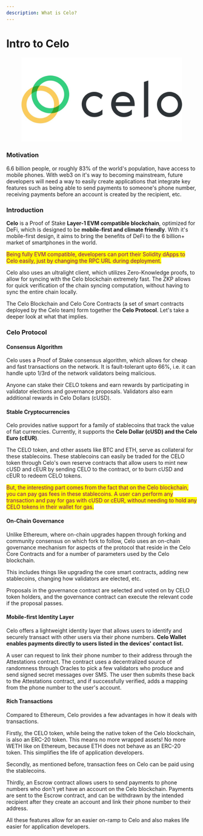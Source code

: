 ```yaml
---
description: What is Celo?
---
```


# Intro to Celo

<figure><img src=".gitbook/assets/image (5).png" alt=""><figcaption></figcaption></figure>

### Motivation

6.6 billion people, or roughly 83% of the world's population, have access to mobile phones. With web3 on it's way to becoming mainstream, future developers will need a way to easily create applications that integrate key features such as being able to send payments to someone's phone number, receiving payments before an account is created by the recipient, etc.

### Introduction

**Celo** is a Proof of Stake **Layer-1 EVM compatible blockchain**, optimized for DeFi, which is designed to be **mobile-first and climate friendly**. With it's mobile-first design, it aims to bring the benefits of DeFi to the 6 billion+ market of smartphones in the world.

<mark style="color:purple;">Being fully EVM compatible, developers can port their Solidity dApps to Celo easily, just by changing the RPC URL during deployment.</mark>

Celo also uses an ultralight client, which utilizes Zero-Knowledge proofs, to allow for syncing with the Celo blockchain extremely fast. The ZKP allows for quick verification of the chain syncing computation, without having to sync the entire chain locally.

The Celo Blockchain and Celo Core Contracts (a set of smart contracts deployed by the Celo team) form together the **Celo Protocol**. Let's take a deeper look at what that implies.

### Celo Protocol

#### Consensus Algorithm

Celo uses a Proof of Stake consensus algorithm, which allows for cheap and fast transactions on the network. It is fault-tolerant upto 66%, i.e. it can handle upto 1/3rd of the network validators being malicious.

Anyone can stake their CELO tokens and earn rewards by participating in validator elections and governance proposals. Validators also earn additional rewards in Celo Dollars (cUSD).

#### Stable Cryptocurrencies

Celo provides native support for a family of stablecoins that track the value of fiat currencies. Currently, it supports the **Celo Dollar (cUSD) and the Celo Euro (cEUR)**.

The CELO token, and other assets like BTC and ETH, serve as collateral for these stablecoins. These stablecoins can easily be traded for the CELO token through Celo's own reserve contracts that allow users to mint new cUSD and cEUR by sending CELO to the contract, or to burn cUSD and cEUR to redeem CELO tokens.

<mark style="color:purple;">But, the interesting part comes from the fact that on the Celo blockchain, you can pay gas fees in these stablecoins. A user can perform any transaction and pay for gas with cUSD or cEUR, without needing to hold any CELO tokens in their wallet for gas.</mark>

#### On-Chain Governance

Unlike Ethereum, where on-chain upgrades happen through forking and community consensus on which fork to follow, Celo uses an on-chain governance mechanism for aspects of the protocol that reside in the Celo Core Contracts and for a number of parameters used by the Celo blockchain.

This includes things like upgrading the core smart contracts, adding new stablecoins, changing how validators are elected, etc.

Proposals in the governance contract are selected and voted on by CELO token holders, and the governance contract can execute the relevant code if the proposal passes.

#### Mobile-first Identity Layer

Celo offers a lightweight identity layer that allows users to identify and securely transact with other users via their phone numbers. **Celo Wallet enables payments directly to users listed in the devices' contact list.**

A user can request to link their phone number to their address through the Attestations contract. The contract uses a decentralized source of randomness through Oracles to pick a few validators who produce and send signed secret messages over SMS. The user then submits these back to the Attestations contract, and if successfully verified, adds a mapping from the phone number to the user's account.

#### Rich Transactions

Compared to Ethereum, Celo provides a few advantages in how it deals with transactions.

Firstly, the CELO token, while being the native token of the Celo blockchain, is also an ERC-20 token. This means no more wrapped assets! No more WETH like on Ethereum, because ETH does not behave as an ERC-20 token. This simplifies the life of application developers.

Secondly, as mentioned before, transaction fees on Celo can be paid using the stablecoins.

Thirdly, an Escrow contract allows users to send payments to phone numbers who don't yet have an account on the Celo blockchain. Payments are sent to the Escrow contract, and can be withdrawn by the intended recipient after they create an account and link their phone number to their address.

All these features allow for an easier on-ramp to Celo and also makes life easier for application developers.

